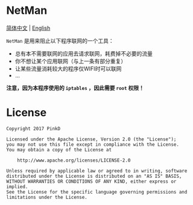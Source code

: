 # NetMan

[简体中文](README-zh_CN.md) | [English](README.md)

`NetMan` 是用来阻止以下程序联网的一个工具：
- 总有本不需要联网的应用去请求联网，耗费掉不必要的流量
- 你不想让某个应用联网（与上一条有部分重复）
- 让某些流量消耗较大的程序仅WIFI时可以联网
- ...

**注意，因为本程序使用的 `iptables` ，因此需要 `root` 权限！**

# License

```License
Copyright 2017 PinkD

Licensed under the Apache License, Version 2.0 (the "License");
you may not use this file except in compliance with the License.
You may obtain a copy of the License at

    http://www.apache.org/licenses/LICENSE-2.0

Unless required by applicable law or agreed to in writing, software
distributed under the License is distributed on an "AS IS" BASIS,
WITHOUT WARRANTIES OR CONDITIONS OF ANY KIND, either express or implied.
See the License for the specific language governing permissions and
limitations under the License.
```